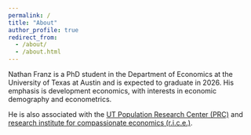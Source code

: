 ```yaml
---
permalink: /
title: "About"
author_profile: true
redirect_from:
  - /about/
  - /about.html
---
```


Nathan Franz is a PhD student in the Department of Economics at the University of Texas at Austin and is expected to graduate in 2026. His emphasis is development economics, with interests in economic demography and econometrics.

He is also associated with the [UT Population Research Center (PRC)](https://liberalarts.utexas.edu/prc/) and [research institute for compassionate economics (r.i.c.e.)](https://riceinstitute.org/).
